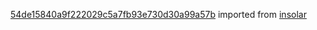 [54de15840a9f222029c5a7fb93e730d30a99a57b](https://github.com/insolar/insolar/commit/54de15840a9f222029c5a7fb93e730d30a99a57b) imported from [insolar](https://github.com/insolar/insolar)

